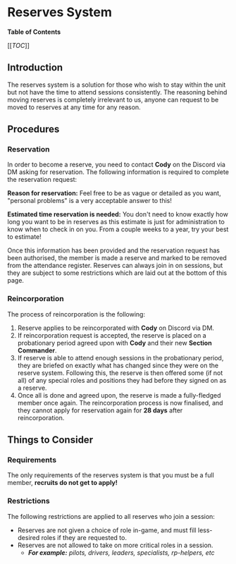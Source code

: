 # Reserves System

**Table of Contents**

[[_TOC_]]

## Introduction

The reserves system is a solution for those who wish to stay within the unit but not have the time to attend sessions consistently. The reasoning behind moving reserves is completely irrelevant to us, anyone can request to be moved to reserves at any time for any reason.

## Procedures

### Reservation

In order to become a reserve, you need to contact **Cody** on the Discord via DM asking for reservation. The following information is required to complete the reservation request:

**Reason for reservation:** Feel free to be as vague or detailed as you want, "personal problems" is a very acceptable answer to this!

**Estimated time reservation is needed:** You don't need to know exactly how long you want to be in reserves as this estimate is just for administration to know when to check in on you. From a couple weeks to a year, try your best to estimate!

Once this information has been provided and the reservation request has been authorised, the member is made a reserve and marked to be removed from the attendance register. Reserves can always join in on sessions, but they are subject to some restrictions which are laid out at the bottom of this page.

### Reincorporation

The process of reincorporation is the following:

1. Reserve applies to be reincorporated with **Cody** on Discord via DM.
2. If reincorporation request is accepted, the reserve is placed on a probationary period agreed upon with **Cody** and their new **Section Commander**.
3. If reserve is able to attend enough sessions in the probationary period, they are briefed on exactly what has changed since they were on the reserve system. Following this, the reserve is then offered some (if not all) of any special roles and positions they had before they signed on as a reserve.
4. Once all is done and agreed upon, the reserve is made a fully-fledged member once again. The reincorporation process is now finalised, and they cannot apply for reservation again for **28 days** after reincorporation.

## Things to Consider

### Requirements

The only requirements of the reserves system is that you must be a full member, **recruits do not get to apply!**

### Restrictions

The following restrictions are applied to all reserves who join a session:

- Reserves are not given a choice of role in-game, and must fill less-desired roles if they are requested to.
- Reserves are not allowed to take on more critical roles in a session.
  - ***For example:** pilots, drivers, leaders, specialists, rp-helpers, etc*